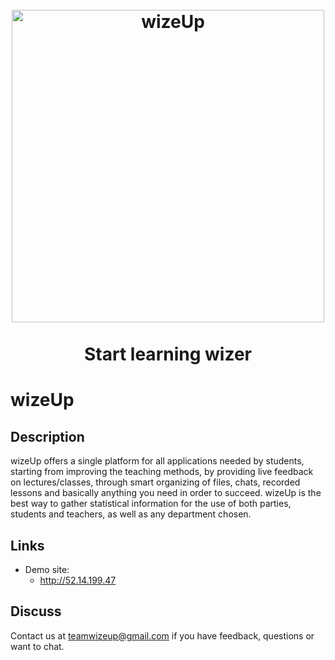<h1 align="center">
<br>
  <a href="http://52.14.199.47"><img src="http://52.14.199.47/imgs/wizeup-logo-text.png" alt="wizeUp" width=500"></a>
  <br>
    <br>
    Start learning wizer
  <br>
</h1>

# wizeUp

## Description

wizeUp offers a single platform for all applications needed by students,
starting from improving the teaching methods, by providing live feedback
on lectures/classes, through smart organizing of files, chats, recorded lessons
and basically anything you need in order to succeed. wizeUp is the best way to
gather statistical information for the use of both parties, students and teachers,
as well as any department chosen.

## Links

* Demo site:
  * http://52.14.199.47

## Discuss

Contact us at teamwizeup@gmail.com if you have feedback, questions or want to chat.
